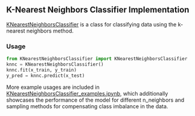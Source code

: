 ## K-Nearest Neighbors Classifier Implementation

[KNearestNeighborsClassifier](https://github.com/XiongCynthia/KNearestNeighborsClassifier/blob/main/KNearestNeighborsClassifier.py) is a class for classifying data using the k-nearest neighbors method.

### Usage

```python
from KNearestNeighborsClassifier import KNearestNeighborsClassifier
knnc = KNearestNeighborsClassifier()
knnc.fit(x_train, y_train)
y_pred = knnc.predict(x_test)
```

More example usages are included in [KNearestNeighborsClassifier_examples.ipynb](https://github.com/XiongCynthia/KNearestNeighborsClassifier/blob/main/KNearestNeighborsClassifier_examples.ipynb), which additionally showcases the performance of the model for different n_neighbors and sampling methods for compensating class imbalance in the data.
